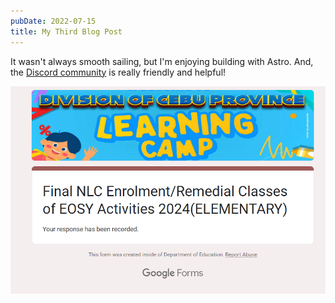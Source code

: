 ```yaml
---
pubDate: 2022-07-15
title: My Third Blog Post
---
```

It wasn't always smooth sailing, but I'm enjoying building with Astro. And, the [Discord community](https://astro.build/chat) is really friendly and helpful!

![](../../assets/Screenshot%202024-07-01%20130813.png)